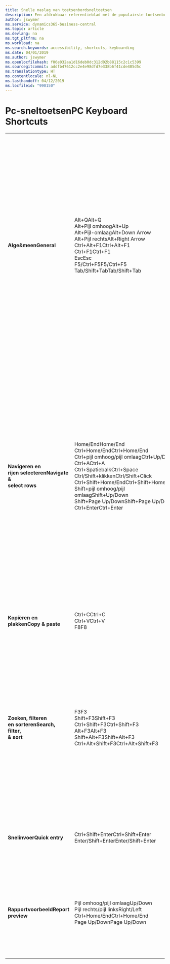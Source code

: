 ```yaml
---
title: Snelle naslag van toetsenbordsneltoetsen
description: Een afdrukbaar referentieblad met de populairste toetsenbordsneltoetsen.
author: jswymer
ms.service: dynamics365-business-central
ms.topic: article
ms.devlang: na
ms.tgt_pltfrm: na
ms.workload: na
ms.search.keywords: accessibility, shortcuts, keyboarding
ms.date: 04/01/2019
ms.author: jswymer
ms.openlocfilehash: f06e032aa1d16deb0dc312d02b88115c2c1c5399
ms.sourcegitcommit: addfb47612cc2e4e98dfd7e338b6f41cde405d5c
ms.translationtype: HT
ms.contentlocale: nl-NL
ms.lasthandoff: 04/12/2019
ms.locfileid: "990150"
---
```

# <a name="pc-keyboard-shortcuts"></a><span data-ttu-id="430cc-103">Pc-sneltoetsen</span><span class="sxs-lookup"><span data-stu-id="430cc-103">PC Keyboard Shortcuts</span></span>

||||  
|----------------|-----------|----------------|
|<span data-ttu-id="430cc-104">**Alge&meen**</span><span class="sxs-lookup"><span data-stu-id="430cc-104">**General**</span></span>|<span data-ttu-id="430cc-105">Alt+Q</span><span class="sxs-lookup"><span data-stu-id="430cc-105">Alt+Q</span></span><br /><span data-ttu-id="430cc-106">Alt+Pijl omhoog</span><span class="sxs-lookup"><span data-stu-id="430cc-106">Alt+Up</span></span><br /><span data-ttu-id="430cc-107">Alt+Pijl-omlaag</span><span class="sxs-lookup"><span data-stu-id="430cc-107">Alt+Down Arrow</span></span><br /><span data-ttu-id="430cc-108">Alt+Pijl rechts</span><span class="sxs-lookup"><span data-stu-id="430cc-108">Alt+Right Arrow</span></span><br /><span data-ttu-id="430cc-109">Ctrl+Alt+F1</span><span class="sxs-lookup"><span data-stu-id="430cc-109">Ctrl+Alt+F1</span></span><br /><span data-ttu-id="430cc-110">Ctrl+F1</span><span class="sxs-lookup"><span data-stu-id="430cc-110">Ctrl+F1</span></span><br /><span data-ttu-id="430cc-111">Esc</span><span class="sxs-lookup"><span data-stu-id="430cc-111">Esc</span></span><br /><span data-ttu-id="430cc-112">F5/Ctrl+F5</span><span class="sxs-lookup"><span data-stu-id="430cc-112">F5/Ctrl+F5</span></span><br /><span data-ttu-id="430cc-113">Tab/Shift+Tab</span><span class="sxs-lookup"><span data-stu-id="430cc-113">Tab/Shift+Tab</span></span><br />|<span data-ttu-id="430cc-114">**Vertel me** openen</span><span class="sxs-lookup"><span data-stu-id="430cc-114">Open **Tell me**</span></span><br /><span data-ttu-id="430cc-115">Knopinfo openen of validatiefout</span><span class="sxs-lookup"><span data-stu-id="430cc-115">Open tooltip or validation error</span></span><br /><span data-ttu-id="430cc-116">Een vervolgkeuzelijst of opzoekactie openen</span><span class="sxs-lookup"><span data-stu-id="430cc-116">Open a drop-down or look up</span></span><br /><span data-ttu-id="430cc-117">De transacties voor de berekende waarde weergeven</span><span class="sxs-lookup"><span data-stu-id="430cc-117">See the transactions for calculated value</span></span><br /><span data-ttu-id="430cc-118">De pagina inspecteren</span><span class="sxs-lookup"><span data-stu-id="430cc-118">Inspect the page</span></span><br /><span data-ttu-id="430cc-119">Help voor de pagina openen</span><span class="sxs-lookup"><span data-stu-id="430cc-119">Open help for the page</span></span><br /><span data-ttu-id="430cc-120">De huidige pagina of vervolgkeuzelijst sluiten.</span><span class="sxs-lookup"><span data-stu-id="430cc-120">Close the current page or drop-down</span></span><br /><span data-ttu-id="430cc-121">Pagina vernieuwen/opnieuw laden</span><span class="sxs-lookup"><span data-stu-id="430cc-121">Refresh/reload page</span></span><br /><span data-ttu-id="430cc-122">Focus verplaatsen naar volgende/vorige element</span><span class="sxs-lookup"><span data-stu-id="430cc-122">Move focus to the next/previous element</span></span>|
|<span data-ttu-id="430cc-123">**Navigeren en<br />rijen selecteren**</span><span class="sxs-lookup"><span data-stu-id="430cc-123">**Navigate &<br />select rows**</span></span>| <span data-ttu-id="430cc-124">Home/End</span><span class="sxs-lookup"><span data-stu-id="430cc-124">Home/End</span></span><br /><span data-ttu-id="430cc-125">Ctrl+Home/End</span><span class="sxs-lookup"><span data-stu-id="430cc-125">Ctrl+Home/End</span></span> <br /><span data-ttu-id="430cc-126">Ctrl+pijl omhoog/pijl omlaag</span><span class="sxs-lookup"><span data-stu-id="430cc-126">Ctrl+Up/Down</span></span><br /><span data-ttu-id="430cc-127">Ctrl+A</span><span class="sxs-lookup"><span data-stu-id="430cc-127">Ctrl+A</span></span> <br /><span data-ttu-id="430cc-128">Ctrl+Spatiebalk</span><span class="sxs-lookup"><span data-stu-id="430cc-128">Ctrl+Space</span></span><br /><span data-ttu-id="430cc-129">Ctrl/Shift+klikken</span><span class="sxs-lookup"><span data-stu-id="430cc-129">Ctrl/Shift+Click</span></span><br /><span data-ttu-id="430cc-130">Ctrl+Shift+Home/End</span><span class="sxs-lookup"><span data-stu-id="430cc-130">Ctrl+Shift+Home/End</span></span><br /><span data-ttu-id="430cc-131">Shift+pijl omhoog/pijl omlaag</span><span class="sxs-lookup"><span data-stu-id="430cc-131">Shift+Up/Down</span></span><br /><span data-ttu-id="430cc-132">Shift+Page Up/Down</span><span class="sxs-lookup"><span data-stu-id="430cc-132">Shift+Page Up/Down</span></span><br /><span data-ttu-id="430cc-133">Ctrl+Enter</span><span class="sxs-lookup"><span data-stu-id="430cc-133">Ctrl+Enter</span></span>| <span data-ttu-id="430cc-134">Naar het eerste/laatste veld gaan</span><span class="sxs-lookup"><span data-stu-id="430cc-134">Go to first/last field</span></span><br /><span data-ttu-id="430cc-135">Naar de eerste/laatste rij gaan</span><span class="sxs-lookup"><span data-stu-id="430cc-135">Go to first/last row</span></span><br /><span data-ttu-id="430cc-136">Navigeren zonder de selectie te verliezen</span><span class="sxs-lookup"><span data-stu-id="430cc-136">Navigate without losing selection</span></span><br /><span data-ttu-id="430cc-137">Alles selecteren</span><span class="sxs-lookup"><span data-stu-id="430cc-137">Select all</span></span><br /><span data-ttu-id="430cc-138">Selectie in-/uitschakelen</span><span class="sxs-lookup"><span data-stu-id="430cc-138">Toggle row selection</span></span><br /> <span data-ttu-id="430cc-139">De rij(en) toevoegen aan de selectie</span><span class="sxs-lookup"><span data-stu-id="430cc-139">Add the row/rows to the selection</span></span><br /><span data-ttu-id="430cc-140">Selectie uitbreiden naar eerste/laatste rij</span><span class="sxs-lookup"><span data-stu-id="430cc-140">Extend selection to first/last row</span></span><br /><span data-ttu-id="430cc-141">Rij toevoegen boven/onder selectie</span><span class="sxs-lookup"><span data-stu-id="430cc-141">Add row above/below to selection</span></span><br /><span data-ttu-id="430cc-142">Zichtbare rijen boven/onder selecteren</span><span class="sxs-lookup"><span data-stu-id="430cc-142">Select visible rows above/below</span></span> <br /><span data-ttu-id="430cc-143">Focus uit de lijst verplaatsen</span><span class="sxs-lookup"><span data-stu-id="430cc-143">Focus out of the list</span></span>|
|<span data-ttu-id="430cc-144">**Kopiëren en plakken**</span><span class="sxs-lookup"><span data-stu-id="430cc-144">**Copy & paste**</span></span>|<span data-ttu-id="430cc-145">Ctrl+C</span><span class="sxs-lookup"><span data-stu-id="430cc-145">Ctrl+C</span></span><br /><span data-ttu-id="430cc-146">Ctrl+V</span><span class="sxs-lookup"><span data-stu-id="430cc-146">Ctrl+V</span></span><br /><span data-ttu-id="430cc-147">F8</span><span class="sxs-lookup"><span data-stu-id="430cc-147">F8</span></span>|<span data-ttu-id="430cc-148">Rijen kopiëren</span><span class="sxs-lookup"><span data-stu-id="430cc-148">Copy rows</span></span><br /><span data-ttu-id="430cc-149">Rijen plakken</span><span class="sxs-lookup"><span data-stu-id="430cc-149">Paste rows</span></span><br /><span data-ttu-id="430cc-150">Veld erboven naar huidige rij kopiëren</span><span class="sxs-lookup"><span data-stu-id="430cc-150">Copy field above into current row</span></span>|
|<span data-ttu-id="430cc-151">**Zoeken, filteren <br />en sorteren**</span><span class="sxs-lookup"><span data-stu-id="430cc-151">**Search, filter, <br />& sort**</span></span>|<span data-ttu-id="430cc-152">F3</span><span class="sxs-lookup"><span data-stu-id="430cc-152">F3</span></span><br /><span data-ttu-id="430cc-153">Shift+F3</span><span class="sxs-lookup"><span data-stu-id="430cc-153">Shift+F3</span></span><br /><span data-ttu-id="430cc-154">Ctrl+Shift+F3</span><span class="sxs-lookup"><span data-stu-id="430cc-154">Ctrl+Shift+F3</span></span><br /><span data-ttu-id="430cc-155">Alt+F3</span><span class="sxs-lookup"><span data-stu-id="430cc-155">Alt+F3</span></span><br /><span data-ttu-id="430cc-156">Shift+Alt+F3</span><span class="sxs-lookup"><span data-stu-id="430cc-156">Shift+Alt+F3</span></span><br /><span data-ttu-id="430cc-157">Ctrl+Alt+Shift+F3</span><span class="sxs-lookup"><span data-stu-id="430cc-157">Ctrl+Alt+Shift+F3</span></span>|<span data-ttu-id="430cc-158">Zoeken in-/uitschakelen</span><span class="sxs-lookup"><span data-stu-id="430cc-158">Toggle search</span></span><br /><span data-ttu-id="430cc-159">Filterdeelvenster in-/uitschakelen; focus op veldfilters</span><span class="sxs-lookup"><span data-stu-id="430cc-159">Toggle filter pane; focus on field filters</span></span><br /><span data-ttu-id="430cc-160">Filterdeelvenster in-/uitschakelen; focus op totalenfilters</span><span class="sxs-lookup"><span data-stu-id="430cc-160">Toggle filter pane; focus on totals filters</span></span><br /><span data-ttu-id="430cc-161">Filteren op geselecteerde celwaarde</span><span class="sxs-lookup"><span data-stu-id="430cc-161">Filter on selected cell value</span></span><br /><span data-ttu-id="430cc-162">Filter op een geselecteerd veld toevoegen</span><span class="sxs-lookup"><span data-stu-id="430cc-162">Add filter on selected field</span></span><br /><span data-ttu-id="430cc-163">Filters opnieuw instellen</span><span class="sxs-lookup"><span data-stu-id="430cc-163">Reset filters</span></span>|
|<span data-ttu-id="430cc-164">**Snelinvoer**</span><span class="sxs-lookup"><span data-stu-id="430cc-164">**Quick entry**</span></span>|<span data-ttu-id="430cc-165">Ctrl+Shift+Enter</span><span class="sxs-lookup"><span data-stu-id="430cc-165">Ctrl+Shift+Enter</span></span><br /><span data-ttu-id="430cc-166">Enter/Shift+Enter</span><span class="sxs-lookup"><span data-stu-id="430cc-166">Enter/Shift+Enter</span></span>|<span data-ttu-id="430cc-167">Naar volgende snelinvoerveld buiten een lijst gaan</span><span class="sxs-lookup"><span data-stu-id="430cc-167">Go to next Quick Entry field outside a list</span></span><br /><span data-ttu-id="430cc-168">Naar volgende/vorige snelinvoerveld gaan</span><span class="sxs-lookup"><span data-stu-id="430cc-168">Go to next/previous Quick Entry field</span></span>|
|<span data-ttu-id="430cc-169">**Rapportvoorbeeld**</span><span class="sxs-lookup"><span data-stu-id="430cc-169">**Report preview**</span></span>|<span data-ttu-id="430cc-170">Pijl omhoog/pijl omlaag</span><span class="sxs-lookup"><span data-stu-id="430cc-170">Up/Down</span></span><br /><span data-ttu-id="430cc-171">Pijl rechts/pijl links</span><span class="sxs-lookup"><span data-stu-id="430cc-171">Right/Left</span></span><br /><span data-ttu-id="430cc-172">Ctrl+Home/End</span><span class="sxs-lookup"><span data-stu-id="430cc-172">Ctrl+Home/End</span></span><br /><span data-ttu-id="430cc-173">Page Up/Down</span><span class="sxs-lookup"><span data-stu-id="430cc-173">Page Up/Down</span></span>|<span data-ttu-id="430cc-174">Omlaag en omlaag schuiven op de pagina</span><span class="sxs-lookup"><span data-stu-id="430cc-174">Scroll up and down the page</span></span><br /><span data-ttu-id="430cc-175">Naar rechts/links schuiven</span><span class="sxs-lookup"><span data-stu-id="430cc-175">Scroll to the right/left</span></span> <br /><span data-ttu-id="430cc-176">Naar de eerste/laatste pagina gaan</span><span class="sxs-lookup"><span data-stu-id="430cc-176">Go to the first/last page</span></span><br /><span data-ttu-id="430cc-177">Naar de vorige/volgende pagina gaan</span><span class="sxs-lookup"><span data-stu-id="430cc-177">Go to the previous/next page</span></span>|
